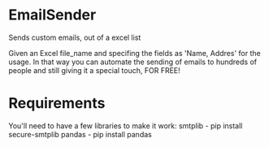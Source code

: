 # EmailSender
Sends custom emails, out of a excel list

Given an Excel file_name and specifing the fields as 'Name, Addres' for the usage.
In that way you can automate the sending of emails to hundreds of people and still giving it a special touch, FOR FREE!


# Requirements

You'll need to have a few libraries to make it work:
smtplib - pip install secure-smtplib
pandas - pip install pandas

